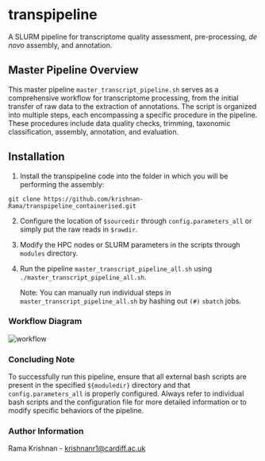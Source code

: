 # transpipeline
A SLURM pipeline for transcriptome quality assessment, pre-processing, _de novo_ assembly, and annotation.

## Master Pipeline Overview 

This master pipeline `master_transcript_pipeline.sh` serves as a comprehensive workflow for transcriptome processing, from the initial transfer of raw data to the extraction of annotations. The script is organized into multiple steps, each encompassing a specific procedure in the pipeline. These procedures include data quality checks, trimming, taxonomic classification, assembly, annotation, and evaluation.

## Installation

1. Install the transpipeline code into the folder in which you will be performing the assembly:  

```
git clone https://github.com/krishnan-Rama/transpipeline_containerised.git
```

2. Configure the location of `$sourcedir` through `config.parameters_all` or simply put the raw reads in `$rawdir`.  

3. Modify the HPC nodes or SLURM parameters in the scripts through `modules` directory.

4. Run the pipeline `master_transcript_pipeline_all.sh` using `./master_transcript_pipeline_all.sh`.  

   Note: You can manually run individual steps in `master_transcript_pipeline_all.sh` by hashing out `(#)` `sbatch` jobs.   


### Workflow Diagram
![workflow](https://github.com/krishnan-Rama/transpipeline_containerised/assets/104147619/892ae381-69b3-45e8-a485-ccd50cf1794a)


### Concluding Note

To successfully run this pipeline, ensure that all external bash scripts are present in the specified `${moduledir}` directory and that `config.parameters_all` is properly configured. Always refer to individual bash scripts and the configuration file for more detailed information or to modify specific behaviors of the pipeline.

### Author Information

Rama Krishnan - krishnanr1@cardiff.ac.uk
